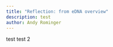 ```yaml
---
title: "Reflection: from eDNA overview"
description: test
author: Andy Rominger
---
```


test test 2
